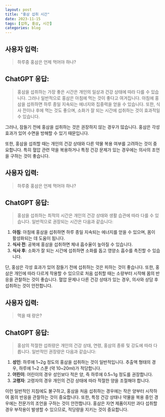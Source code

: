 ```yaml
---
layout: post
title: "홍삼 섭취 시간"
date: 2023-11-15
tags: [섭취, 홍삼, 시간]
categories: blog
---
```


## 사용자 입력:
> 하루중 홍삼은 언제 먹어야 하나?

## ChatGPT 응답:
> 홍삼을 섭취하는 가장 좋은 시간은 개인의 일상과 건강 상태에 따라 다를 수 있습니다. 그러나 일반적으로 홍삼은 아침에 먹는 것이 좋다고 여겨집니다. 아침에 홍삼을 섭취하면 하루 종일 지속되는 에너지와 집중력을 얻을 수 있습니다. 또한, 식사 전이나 후에 먹는 것도 좋으며, 소화가 잘 되는 시간에 섭취하는 것이 효과적일 수 있습니다.

그러나, 잠들기 전에 홍삼을 섭취하는 것은 권장하지 않는 경우가 많습니다. 홍삼은 각성 효과가 있어 수면을 방해할 수 있기 때문입니다. 

또한, 홍삼을 섭취할 때는 개인의 건강 상태와 다른 약물 복용 여부를 고려하는 것이 중요합니다. 특히 혈압 관련 약을 복용하거나 특정 건강 문제가 있는 경우에는 의사의 조언을 구하는 것이 좋습니다.

## 사용자 입력:
> 하루중 홍삼은 언제 먹어야 하나?

## ChatGPT 응답:
> 홍삼을 섭취하는 최적의 시간은 개인의 건강 상태와 생활 습관에 따라 다를 수 있습니다. 일반적으로 권장되는 시간은 다음과 같습니다:

1. **아침**: 아침에 홍삼을 섭취하면 하루 종일 지속되는 에너지를 얻을 수 있으며, 몸이 활성화되는 데 도움이 됩니다.
2. **식사 전**: 공복에 홍삼을 섭취하면 체내 흡수율이 높아질 수 있습니다.
3. **식사 후**: 소화가 잘 되는 시간에 섭취하면 소화를 돕고 영양소 흡수를 촉진할 수 있습니다.

단, 홍삼은 각성 효과가 있어 잠들기 전에 섭취하는 것은 피하는 것이 좋습니다. 또한, 홍삼은 개인에 따라 다르게 작용할 수 있으므로 처음 섭취할 때는 소량부터 시작해 몸의 반응을 관찰하는 것이 좋습니다. 혈압 문제나 다른 건강 상태가 있는 경우, 의사와 상담 후 섭취하는 것이 안전합니다.

## 사용자 입력:
> 먹을 때 량은?

## ChatGPT 응답:
> 홍삼의 적절한 섭취량은 개인의 건강 상태, 연령, 홍삼의 종류 및 강도에 따라 다릅니다. 일반적인 권장량은 다음과 같습니다:

1. **성인**: 하루에 1~2g 정도의 홍삼을 섭취하는 것이 일반적입니다. 추출액 형태의 경우, 하루에 1~2 스푼 (약 10~20ml)가 적당합니다.
2. **어린이**: 어린이의 경우 성인보다 적은 양, 즉 하루에 0.5~1g 정도를 권장합니다.
3. **고령자**: 고령자의 경우 개인의 건강 상태에 따라 적절한 양을 조절해야 합니다.

이런 일반적인 지침에도 불구하고, 홍삼을 처음 섭취하는 경우에는 작은 양부터 시작하여 몸의 반응을 관찰하는 것이 중요합니다. 또한, 특정 건강 상태나 약물을 복용 중인 경우에는 전문가의 조언을 구하는 것이 안전합니다. 홍삼은 자연 제품이지만 과다 섭취할 경우 부작용이 발생할 수 있으므로, 적당량을 지키는 것이 중요합니다.


